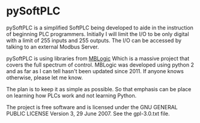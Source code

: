 # pySoftPLC 

pySoftPLC is a simplified SoftPLC being developed to aide in the instruction of beginning PLC programmers.
Initially I will limit the I/O to be only digital with a limit of 255 inputs and 255 outputs. 
The I/O can be accessed by talking to an external Modbus Server.

pySoftPLC is using libraries from [MBLogic](http://mblogic.sourceforge.net/index.html) Which is a massive project that covers the full spectrum of control.
MBLogic was developed using python 2 and as far as I can tell hasn't been updated since 2011.  If anyone knows otherwise, please let me know.

The plan is to keep it as simple as possible. So that emphasis can be place on learning how PLCs work and not learning Python.

The project is free software and is licensed under the GNU GENERAL PUBLIC LICENSE Version 3, 29 June 2007. See the gpl-3.0.txt file.

